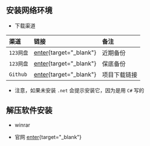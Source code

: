 ## 安装网络环境

- 下载渠道

| 渠道        |     链接 |      备注     |
| :---        |    :----   |          :--- |
| `123网盘`      | [enter](https://www.123pan.com/s/RRRYjv-YbS0A.html){target="_blank"}      |  近期备份  |
| `123网盘`      | [enter](https://www.123pan.com/s/RRRYjv-KOS0A.html){target="_blank"}      |  保底备份  |
| `Github`  | [enter](https://github.com/2dust/v2rayN/releases/download/6.33/v2rayN-With-Core.zip){target="_blank"}   |  项目下载链接  |




- 注意，如果未安装 `.net` 会提示安装它，因为是用 `C#` 写的

## 解压软件安装

- winrar

- 官网 [enter](https://www.win-rar.com/){target="_blank"}

